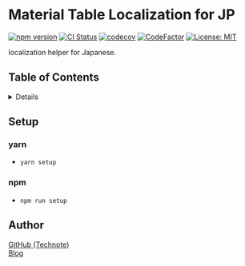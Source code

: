 # Material Table Localization for JP

[![npm version](https://badge.fury.io/js/%40technote-space%2Fmaterial-table-localization-jp.svg)](https://badge.fury.io/js/%40technote-space%2Fmaterial-table-localization-jp)
[![CI Status](https://github.com/technote-space/material-table-localization-jp/workflows/CI/badge.svg)](https://github.com/technote-space/material-table-localization-jp/actions)
[![codecov](https://codecov.io/gh/technote-space/material-table-localization-jp/branch/master/graph/badge.svg)](https://codecov.io/gh/technote-space/material-table-localization-jp)
[![CodeFactor](https://www.codefactor.io/repository/github/technote-space/material-table-localization-jp/badge)](https://www.codefactor.io/repository/github/technote-space/material-table-localization-jp)
[![License: MIT](https://img.shields.io/badge/License-MIT-blue.svg)](https://github.com/technote-space/material-table-localization-jp/blob/master/LICENSE)

localization helper for Japanese.

## Table of Contents

<!-- START doctoc generated TOC please keep comment here to allow auto update -->
<!-- DON'T EDIT THIS SECTION, INSTEAD RE-RUN doctoc TO UPDATE -->
<details>
<summary>Details</summary>

- [Setup](#setup)
  - [yarn](#yarn)
  - [npm](#npm)
- [Author](#author)

</details>
<!-- END doctoc generated TOC please keep comment here to allow auto update -->

## Setup
### yarn
- `yarn setup`
### npm
- `npm run setup`

## Author
[GitHub (Technote)](https://github.com/technote-space)  
[Blog](https://technote.space)
